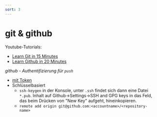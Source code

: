```yaml
---
sort: 3
---
```


# git & github
Youtube-Tutorials:
- [Learn Git in 15 Minutes](https://www.youtube.com/watch?v=USjZcfj8yxE)
- [Learn Github in 20 Minutes](https://www.youtube.com/watch?v=nhNq2kIvi9s)

 *github - Authentifizierung für `push`*
 
- [mit Token](https://stackoverflow.com/questions/68775869/support-for-password-authentication-was-removed-please-use-a-personal-access-to)
- Schlüsselbasiert
  - `ssh-keygen` in der Konsole, unter `.ssh` findet sich dann eine Datei `*.pub`. Inhalt auf Github->Settings->SSH and GPG keys in das Feld, das beim Drücken von "New Key" aufgeht, hineinkopieren.
  - `remote add origin git@github.com:<accountname>/<repository-name>`


